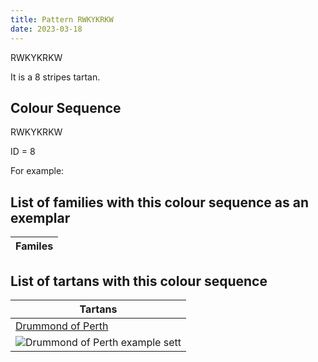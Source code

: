 ```yaml
---
title: Pattern RWKYKRKW
date: 2023-03-18
---
```

RWKYKRKW

It is a 8 stripes tartan.


## Colour Sequence
RWKYKRKW

ID = 8 

For example:


## List of families with this colour sequence as an exemplar

| Familes |
|---------------|


## List of tartans with this colour sequence

| Tartans |
|---------------|
| [Drummond of Perth](/tartans/n/10/db6/r16/g32/y2/db6/n2/r/72)||
|![Drummond of Perth example sett](/variants//n/10/db6/r16/g32/y2/db6/n2/r/72-db000064-g004c00-nd0d0d0-rc80000-yffc800/sett.png)|
